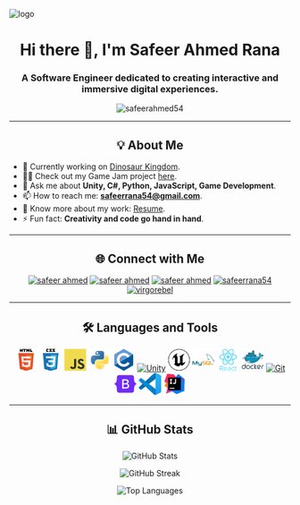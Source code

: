 ![logo](<img src="225813708-98b745f2-7d22-48cf-9150-083f1b00d6c9.gif" width="640" height="424" alt="logo" />)
<h1 align="center">Hi there 👋, I'm Safeer Ahmed Rana</h1>
<h3 align="center">A Software Engineer dedicated to creating interactive and immersive digital experiences.</h3>

<p align="center">
    <img src="https://komarev.com/ghpvc/?username=safeerahmed54&label=Profile%20views&color=0e75b6&style=flat" alt="safeerahmed54" />
</p>

---

<h2 align="center">💡 About Me</h2>

- 🔭 Currently working on [Dinosaur Kingdom](https://www.youtube.com/@dinosaurkingdom).
- 👨‍💻 Check out my Game Jam project [here](https://youtu.be/93dnIL21vTc).
- 💬 Ask me about **Unity, C#, Python, JavaScript, Game Development**.
- 📫 How to reach me: **safeerrana54@gmail.com**.
- 📄 Know more about my work: [Resume](https://drive.google.com/file/d/1A8qnioCi4DOU5g7vs-frE57bJwg0jOn0/view?usp=sharing).
- ⚡ Fun fact: **Creativity and code go hand in hand**.

---

<h2 align="center">🌐 Connect with Me</h2>
<p align="center">
    <a href="https://twitter.com/safeer ahmed" target="blank"><img src="https://raw.githubusercontent.com/rahuldkjain/github-profile-readme-generator/master/src/images/icons/Social/twitter.svg" alt="safeer ahmed" height="30" width="40" /></a>
    <a href="https://linkedin.com/in/safeer ahmed" target="blank"><img src="https://raw.githubusercontent.com/rahuldkjain/github-profile-readme-generator/master/src/images/icons/Social/linked-in-alt.svg" alt="safeer ahmed" height="30" width="40" /></a>
    <a href="https://fb.com/safeer ahmed" target="blank"><img src="https://raw.githubusercontent.com/rahuldkjain/github-profile-readme-generator/master/src/images/icons/Social/facebook.svg" alt="safeer ahmed" height="30" width="40" /></a>
    <a href="https://instagram.com/safeerrana54" target="blank"><img src="https://raw.githubusercontent.com/rahuldkjain/github-profile-readme-generator/master/src/images/icons/Social/instagram.svg" alt="safeerrana54" height="30" width="40" /></a>
    <a href="https://discord.gg/virgorebel" target="blank"><img src="https://raw.githubusercontent.com/rahuldkjain/github-profile-readme-generator/master/src/images/icons/Social/discord.svg" alt="virgorebel" height="30" width="40" /></a>
</p>

---

<h2 align="center">🛠️ Languages and Tools</h2>
<p align="center">
    <a href="https://www.w3.org/html/" target="_blank" rel="noreferrer"><img src="https://raw.githubusercontent.com/devicons/devicon/master/icons/html5/html5-original-wordmark.svg" alt="HTML5" width="40" height="40" /></a>
    <a href="https://www.w3schools.com/css/" target="_blank" rel="noreferrer"><img src="https://raw.githubusercontent.com/devicons/devicon/master/icons/css3/css3-original-wordmark.svg" alt="CSS3" width="40" height="40" /></a>
    <a href="https://developer.mozilla.org/en-US/docs/Web/JavaScript" target="_blank" rel="noreferrer"><img src="https://raw.githubusercontent.com/devicons/devicon/master/icons/javascript/javascript-original.svg" alt="JavaScript" width="40" height="40" /></a>
    <a href="https://www.python.org" target="_blank" rel="noreferrer"><img src="https://raw.githubusercontent.com/devicons/devicon/master/icons/python/python-original.svg" alt="Python" width="40" height="40" /></a>
    <a href="https://www.cprogramming.com/" target="_blank" rel="noreferrer"><img src="https://raw.githubusercontent.com/devicons/devicon/master/icons/c/c-original.svg" alt="C" width="40" height="40" /></a>
    <a href="https://unity.com/" target="_blank" rel="noreferrer"><img src="https://www.vectorlogo.zone/logos/unity3d/unity3d-icon.svg" alt="Unity" width="40" height="40" /></a>
    <a href="https://unrealengine.com/" target="_blank" rel="noreferrer"><img src="https://raw.githubusercontent.com/devicons/devicon/master/icons/unrealengine/unrealengine-original.svg" alt="Unreal Engine" width="40" height="40" /></a>
    <a href="https://www.mysql.com/" target="_blank" rel="noreferrer"><img src="https://raw.githubusercontent.com/devicons/devicon/master/icons/mysql/mysql-original-wordmark.svg" alt="MySQL" width="40" height="40" /></a>
    <a href="https://reactjs.org/" target="_blank" rel="noreferrer"><img src="https://raw.githubusercontent.com/devicons/devicon/master/icons/react/react-original-wordmark.svg" alt="React" width="40" height="40" /></a>
    <a href="https://www.docker.com/" target="_blank" rel="noreferrer"><img src="https://raw.githubusercontent.com/devicons/devicon/master/icons/docker/docker-original-wordmark.svg" alt="Docker" width="40" height="40" /></a>
    <a href="https://git-scm.com/" target="_blank" rel="noreferrer"><img src="https://www.vectorlogo.zone/logos/git-scm/git-scm-icon.svg" alt="Git" width="40" height="40" /></a>
    <a href="https://getbootstrap.com" target="_blank" rel="noreferrer"><img src="https://raw.githubusercontent.com/devicons/devicon/master/icons/bootstrap/bootstrap-plain.svg" alt="Bootstrap" width="40" height="40" /></a>
    <a href="https://code.visualstudio.com/" target="_blank" rel="noreferrer"><img src="https://raw.githubusercontent.com/devicons/devicon/master/icons/vscode/vscode-original.svg" alt="VSCode" width="40" height="40" /></a>
    <a href="https://www.jetbrains.com/idea/" target="_blank" rel="noreferrer"><img src="https://raw.githubusercontent.com/devicons/devicon/master/icons/intellij/intellij-original.svg" alt="IntelliJ IDEA" width="40" height="40" /></a>
</p>

---

<h2 align="center">📊 GitHub Stats</h2>
<p align="center">
    <img src="https://github-readme-stats.vercel.app/api?username=safeerahmed54&show_icons=true&theme=radical" alt="GitHub Stats" width="50%"/>
</p>
<p align="center">
    <img src="https://github-readme-streak-stats.herokuapp.com/?user=safeerahmed54&theme=radical" alt="GitHub Streak" width="50%"/>
</p>
<p align="center">
    <img src="https://github-readme-stats.vercel.app/api/top-langs/?username=safeerahmed54&layout=compact&theme=radical" alt="Top Languages" width="50%"/>
</p>
